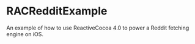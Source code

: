 # RACRedditExample
An example of how to use ReactiveCocoa 4.0 to power a Reddit fetching engine on iOS.
